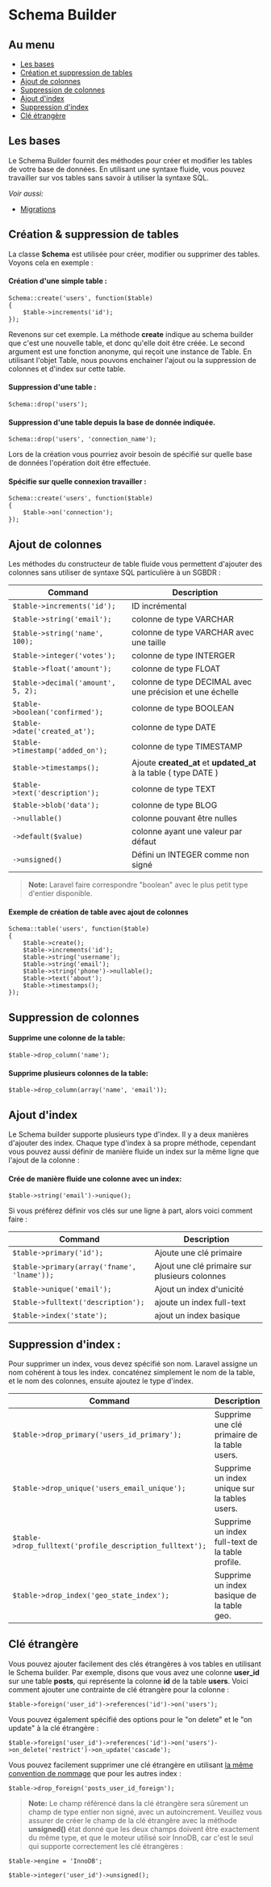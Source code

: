 # Schema Builder

## Au menu

- [Les bases](#the-basics)
- [Création et suppression de tables](#creating-dropping-tables)
- [Ajout de colonnes](#adding-columns)
- [Suppression de colonnes](#dropping-columns)
- [Ajout d'index](#adding-indexes)
- [Suppression d'index](#dropping-indexes)
- [Clé étrangère](#foreign-keys)

<a name="the-basics"></a>
## Les bases

Le Schema Builder fournit des méthodes pour créer et modifier les tables de votre base de données. En utilisant une syntaxe fluide, vous pouvez travailler sur vos tables sans savoir à utiliser la syntaxe SQL.

*Voir aussi:*

- [Migrations](/guides/doc/v3/database/migrations)

<a name="creating-dropping-tables"></a>
## Création & suppression de tables

La classe **Schema** est utilisée pour créer, modifier ou supprimer des tables. Voyons cela en exemple :

#### Création d'une simple table :

	Schema::create('users', function($table)
	{
		$table->increments('id');
	});

Revenons sur cet exemple. La méthode **create** indique au schema builder que c'est une nouvelle table, et donc qu'elle doit être créée. Le second argument est une fonction anonyme, qui reçoit une instance de Table. En utilisant l'objet Table, nous pouvons enchainer l'ajout ou la suppression de colonnes et d'index sur cette table.

#### Suppression d'une table :

	Schema::drop('users');

#### Suppression d'une table depuis la base de donnée indiquée.

	Schema::drop('users', 'connection_name');

Lors de la création vous pourriez avoir besoin de spécifié sur quelle base de données l'opération doit être effectuée.

#### Spécifie sur quelle connexion travailler :

	Schema::create('users', function($table)
	{
		$table->on('connection');
	});

<a name="adding-columns"></a>
## Ajout de colonnes


Les méthodes du constructeur de table fluide vous permettent d'ajouter des colonnes sans utiliser de syntaxe SQL particulière à un SGBDR :

Command  | Description
------------- | -------------
`$table->increments('id');`  |  ID incrémental
`$table->string('email');`  |  colonne de type VARCHAR
`$table->string('name', 100);`  |  colonne de type VARCHAR avec une taille
`$table->integer('votes');`  |  colonne de type INTERGER
`$table->float('amount');`  |  colonne de type FLOAT
`$table->decimal('amount', 5, 2);`  |  colonne de type DECIMAL avec une précision et une échelle
`$table->boolean('confirmed');`  |  colonne de type BOOLEAN
`$table->date('created_at');`  |  colonne de type DATE
`$table->timestamp('added_on');`  | colonne de type TIMESTAMP
`$table->timestamps();`  |  Ajoute **created\_at** et **updated\_at** à la table ( type DATE )
`$table->text('description');`  |  colonne de type TEXT
`$table->blob('data');`  |  colonne de type BLOG
`->nullable()`  |  colonne pouvant être nulles
`->default($value)`  |  colonne ayant une valeur par défaut
`->unsigned()`  |  Défini un INTEGER comme non signé

> **Note:** Laravel faire correspondre "boolean" avec le plus petit type d'entier disponible.

#### Exemple de création de table avec ajout de colonnes

	Schema::table('users', function($table)
	{
		$table->create();
		$table->increments('id');
		$table->string('username');
		$table->string('email');
		$table->string('phone')->nullable();
		$table->text('about');
		$table->timestamps();
	});

<a name="dropping-columns"></a>
## Suppression de colonnes

#### Supprime une colonne de la table:

	$table->drop_column('name');

#### Supprime plusieurs colonnes de la table:

	$table->drop_column(array('name', 'email'));

<a name="adding-indexes"></a>
## Ajout d'index

Le Schema builder supporte plusieurs type d'index. Il y a deux manières d'ajouter des index. Chaque type d'index à sa propre méthode, cependant vous pouvez aussi définir de manière fluide un index sur la même ligne que l'ajout de la colonne :

#### Crée de manière fluide une colonne avec un index:

	$table->string('email')->unique();

Si vous préférez définir vos clés sur une ligne à part, alors voici comment faire :

Command  | Description
------------- | -------------
`$table->primary('id');`  |  Ajoute une clé primaire
`$table->primary(array('fname', 'lname'));`  |  Ajout une clé primaire sur plusieurs colonnes
`$table->unique('email');`  |  Ajout un index d'unicité
`$table->fulltext('description');`  |  ajoute un index full-text
`$table->index('state');`  |  ajout un index basique

<a name="dropping-indexes"></a>
## Suppression d'index :

Pour supprimer un index, vous devez spécifié son nom. Laravel assigne un nom cohérent à tous les index. concaténez simplement le nom de la table, et le nom des colonnes, ensuite ajoutez le type d'index. 

Command  | Description
------------- | -------------
`$table->drop_primary('users_id_primary');`  |  Supprime une clé primaire de la table users.
`$table->drop_unique('users_email_unique');`  |  Supprime un index unique sur la tables users.
`$table->drop_fulltext('profile_description_fulltext');`  |  Supprime un index full-text de la table profile.
`$table->drop_index('geo_state_index');`  |  Supprime un index basique de la table geo.

<a name="foreign-keys"></a>
## Clé étrangère

Vous pouvez ajouter facilement des clés étrangères à vos tables en utilisant le Schema builder. Par exemple, disons que vous avez une colonne **user_id** sur une table **posts**, qui représente la colonne **id** de la table **users**. Voici comment ajouter une contrainte de clé étrangère pour la colonne :

	$table->foreign('user_id')->references('id')->on('users');

Vous pouvez également spécifié des options pour le "on delete" et le "on update" à la clé étrangère :

	$table->foreign('user_id')->references('id')->on('users')->on_delete('restrict')->on_update('cascade');

Vous pouvez facilement supprimer une clé étrangère en utilisant [la même convention de nommage](#dropping-indexes) que pour les autres index :

	$table->drop_foreign('posts_user_id_foreign');

> **Note:** Le champ référencé dans la clé étrangère sera sûrement un champ de type entier non signé, avec un autoincrement. Veuillez vous assurer de créer le champ de la clé étrangère avec la méthode **unsigned()** état donné que les deux champs doivent être exactement du même type, et que le moteur utilisé soir InnoDB, car c'est le seul qui supporte correctement les clé étrangères :

	$table->engine = 'InnoDB';

	$table->integer('user_id')->unsigned();